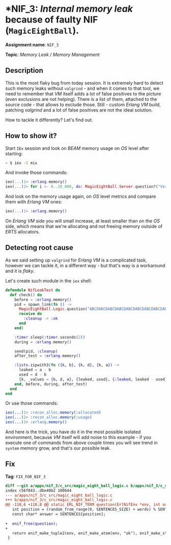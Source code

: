 # *NIF_3: *Internal memory leak* because of faulty NIF (`MagicEightBall`).

**Assignment name**: `NIF_3`

**Topic**: *Memory Leak* / *Memory Management*

## Description

This is the most flaky bug from today session. It is extremely hard to detect such memory leaks without `valgrind` - and when it comes to that tool, we need to remember that *VM* itself adds a lot of false positives to the picture (even exclusions are not helping). There is a list of them, attached to the source code - that allows to exclude those. Still - custom *Erlang VM* build, patching *valgrind* and a lot of false positives are not the ideal solution.

How to tackle it differently? Let's find out. 

## How to show it?

Start `IEx` session and look on *BEAM* memory usage on *OS* level after starting:

```bash
~ $ iex -S mix
```

And invoke those commands:

```elixir
iex(...)1> :erlang.memory()
iex(...)2> for i <- 0..10_000, do: MagicEightBall.Server.question?("Very long and winded up question that will finally eat memory and kill VM, maybe - maybe not I'm joking, right?")
```

And look on the memory usage again, on *OS* level metrics and compare them with *Erlang VM* ones:

```elixir
iex(...)1> :erlang.memory()
```

On *Erlang VM* side you will small increase, at least smaller than on the *OS* side, which means that we're allocating and not freeing memory outside of *ERTS* allocators.

## Detecting root cause

As we said setting up `valgrind` for *Erlang VM* is a complicated task, however we can tackle it, in a different way - but that's way is a workaround and it is *flaky*.

Let's create such module in the `iex` shell:

```elixir
defmodule NifLeakTest do
  def check() do
    before = :erlang.memory()
    pid = spawn_link(fn () ->
      MagicEightBall.Logic.question("ABCDABCDABCDABCDABCDABCDABCDABCDABCDABCDABCDABCDABCDABCDABCDABCDABCDABCDABCDABCDABCD?"})
      receive do
        :cleanup -> :ok
      end
    end)

    :timer.sleep(:timer.seconds(2))
    during = :erlang.memory()

    send(pid, :cleanup)
    after_test = :erlang.memory()

    :lists.zipwith3(fn ({k, b}, {k, d}, {k, a}) ->
      leaked = a - b
      used = d - b
      {k, _values = {b, d, a}, {leaked, used}, {:leaked, leaked - used}}
    end, before, during, after_test)
  end
end
```

Or use those commands:

```erlang
iex(...)1> :recon_alloc.memory(:allocated)
iex(...)2> :recon_alloc.memory(:usage)
iex(...)3> :erlang.memory()
```

And here is the trick, you have do it in the most possible isolated environment, because *VM* itself will add noise to this example - if you execute one of commands from above couple times you will see trend in `system` memory grow, and that's our possible leak.

## Fix

**Tag**: `FIX_FOR_NIF_3`

```diff
diff --git a/apps/nif_3/c_src/magic_eight_ball_logic.c b/apps/nif_3/c_src/magic_eight_ball_logic.c
index c56f043..dbe40b2 100644
--- a/apps/nif_3/c_src/magic_eight_ball_logic.c
+++ b/apps/nif_3/c_src/magic_eight_ball_logic.c
@@ -110,6 +110,8 @@ static ERL_NIF_TERM question(ErlNifEnv *env, int argc, const ERL_NIF_TERM argv[]
   int position = (random_from_range(0, SENTENCES_SIZE) + words) % SENTENCES_SIZE;
   const char* answer = SENTENCES[position];
 
+  enif_free(question);
+
   return enif_make_tuple2(env, enif_make_atom(env, "ok"), enif_make_string(env, answer, ERL_NIF_LATIN1));
 }
 

```
